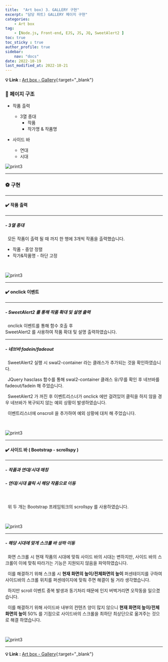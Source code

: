 ```yaml
---
title:  "Art box) 3. GALLERY 구현"
excerpt: "담당 파트) GALLERY 페이지 구현"
categories: 
    - Art box
tag: 
    - [Node.js, Front-end, EJS, JS, JQ, SweetAlert2 ]
toc: true
toc_sticky : true
author_profile: true
sidebar:
    nav: "docs"
date: 2022-10-19
last_modified_at: 2022-10-21
---
```


**💡 Link :** [Art box - Gallery](http://118.67.142.110:8000/show_data "Art box - Gallery"){:target="_blank"}  

### 🛟 페이지 구조

- 작품 출력  
    - 3열 종대
        - 작품
        - 작가명 & 작품명

- 사이드 바  
    - 연대  
    - 시대  

![print3](/videos/frame.gif)

---

### ⚽️ 구현

---
#### ✔️ 작품 출력


---

##### - 3열 종대

&nbsp; 모든 작품이 출력 될 때 까지 한 행에 3개씩 작품을 출력했습니다.

- 작품 - 중앙 정렬  
- 작가&작품명 - 하단 고정   

<br>

![print3](/videos/div3.gif)

---

#### ✔️ onclick 이벤트

---

##### - SweetAlert2 를 통해 작품 확대 및 설명 출력

&nbsp; onclick 이벤트를 통해 함수 호출 후  
SweetAlert2 를 사용하여 작품 확대 및 설명 출력하였습니다.

---

##### - 네브바 fadein/fadeout  

&nbsp; SweetAlert2 실행 시 swal2-container 라는 클래스가 추가되는 것을 확인하였습니다.  

&nbsp; JQuery hasclass 함수를 통해 swal2-container 클래스 유/무를 확인 후 네브바를 fadeout/fadein 해 주었습니다.

&nbsp; SweetAlert2 가 꺼진 후 이벤트리스너가 onclick 에만 걸려있어 클릭을 하지 않을 경우 네브바가 복구되지 않는 예외 상황이 발생하였습니다.

&nbsp; 이벤트리스너에 onscroll 을 추가하여 예외 상황에 대처 해 주었습니다.

<br/>

![print3](/videos/sweetalert2.gif)

---

####  ✔️ 사이드 바 ( Bootstrap - scrollspy )

---

##### - 작품과 연대/시대 매칭
##### - 연대/시대 클릭 시 해당 작품으로 이동

<br/>

&nbsp; 위 두 개는 Bootstrap 프레임워크의 scrollspy 를 사용하였습니다.

<br/>

![print3](/videos/scrollspy1.gif)

---

##### - 해당 시대에 맞게 스크롤 바 상하 이동

&nbsp; 화면 스크롤 시 현재 작품의 시대에 맞춰 사이드 바의 시대는 변하지만, 사이드 바의 스크롤이 이에 맞춰 따라가는 기능은 지원되지 않음을 파악하였습니다.

&nbsp; 이를 해결하기 위해 스크롤 시 **현재 화면의 높이/전체화면의 높이** 퍼센테이지를 구하여 사이드바의 스크롤 위치를 퍼센테이지에 맞춰 주면 해결이 될 거라 생각했습니다.

&nbsp; 하지만 scroll 이벤트 중복 발생과 동기처리 때문에 인지 버벅거리면 오작동을 일으켰습니다.

&nbsp; 이를 해결하기 위해 사이드바 내부의 컨텐츠 양이 많지 않으니 **현재 화면의 높이/전체화면의 높이** 50% 를 기점으로 사이드바의 스크롤을 최하단 최상단으로 옮겨주는 것으로 해결 하였습니다.

<br/>

![print3](/videos/scrollspy2.gif)

---

**💡 Link :** [Art box - Gallery](http://118.67.142.110:8000/show_data "Art box - Gallery"){:target="_blank"}  